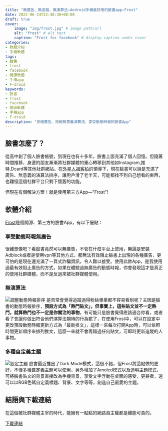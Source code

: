 ```yaml
---
title: "無廣告、無追蹤、無演算法—Android手機最好用的臉書app—Frost"
date: 2022-06-24T22:48:30+08:00
draft: true
cover:
    image: "img/frost.jpg" # image path/url
    alt: "frost" # alt text
    caption: "Frost for facebook" # display caption under cover
categories: 
- 軟體介紹
- 手機軟體
tags: 
- 臉書
- frost
- facebook
- 開源軟體
- 手機app
- F-droid
keywords:
- 臉書
- frost
- facebook
- 開源軟體
- 手機app
- F-droid
description: "拒絕廣告、拒絕無意義演算法、享受動態時報的臉書App"
---
```



臉書怎麼了？
---
從高中創了個人臉書帳號，到現在也有十多年，臉書上面充滿了個人回憶。但隨著時間推移，身邊的朋友漸漸將社群媒體的重心轉移到其他如Instagram,推特,Dcard等其他社群網站。在[外星人祖客柏](https://www.xiaxiaoqiang.net/is-zuckerberg-a-robot/.html)的領導下，現在臉書可以說是充滿了廣告、無意義的演算法排序，讓用戶滑了老半天，可能都找不到自己想看的東西，也難怪這個社群平台只剩下懷舊的功能。

但現在有個解決方案！就是使用第三方App—"Frost"!

軟體介紹
---

[Frost](https://allanwang.github.io/Frost-for-Facebook/)是個開源、第三方的臉書App，有以下優點：

### 享受動態時報無廣告
很難想像吧？看臉書竟然可以無廣告，不管在什麼平台上使用，無論是安裝Adblock或者是使用vpn等其他方式，都無法有效阻止臉書上出現的各種廣告，更可怕的是現在還充滿了一頁式詐騙資訊，令人難以接受。使用此款App，是我使用過最有效阻止廣告的方式，如果在體驗過無廣告的動態時報，你會發現這才是真正的使用社群媒體，而不是反過來被社群媒體使用。
### 無演算法
![調整動態時報排序](/img/newsfeed_order_Frost.jpg)
是否常會覺得追蹤過得粉絲專業都不容易看到呢？主因是臉書的動態時報排序，**預設方式為「熱門貼文」，但事實上，這些貼文並不一定熱門，就算熱門也不一定是你關注的事物**，有可能只是臉書覺得應該適合你看，或者看了會讓你做出符合他們演算法期待的行為罷了，在使用Frost中，可以在設定中更改預設動態時報更新方式為「最新推文」，這樣一來每次打開App時，可以依照時間更新順序來排列推文，這麼一來就不會再錯過任何貼文，可即時更新追蹤的人事物。
### 多種自定義主題
![設定主題](/img/Themes_Frost.jpg)
臉書最近推出了Dark Mode模式，這很不錯，但Frost將這點做的更好，不僅多種自定義主題可以使用，另外增加了Amoled模式以及透明主題模式，可將臉書貼文的背景直接改為手機背景，享受文字浮動在桌面的感受，更甚者，還可以以RGB色碼自定義標題、背景、文字等等，創造自己最愛的主題。

結語與下載連結
---
在這個被社群媒體主宰的時代，能擁有一點點的網路自主權都是難能可貴的。

[下載連結](https://f-droid.org/packages/com.pitchedapps.frost)
